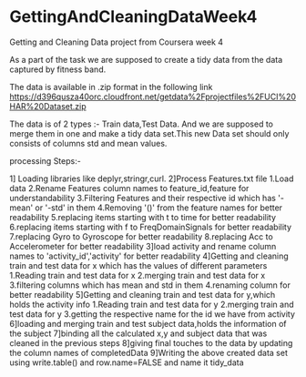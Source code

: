 # GettingAndCleaningDataWeek4
Getting and Cleaning Data project from Coursera week 4

As a part of the task we are supposed to create a tidy data from the data captured by fitness band.

The data is available in .zip format in the following link 
https://d396qusza40orc.cloudfront.net/getdata%2Fprojectfiles%2FUCI%20HAR%20Dataset.zip

The data is of 2 types :- Train data,Test Data. And we are supposed to merge them in one and make a tidy data set.This new Data set should only consists of columns std and mean values.


processing Steps:-

1] Loading libraries like deplyr,stringr,curl. 
2]Process Features.txt file
				1.Load data
				2.Rename Features column names to feature_id,feature for understandability
				3.Filtering Features and their respective id which has '-mean' or '-std' in them
				4.Removing '()' from the feature names for better readability
				5.replacing items starting with t to time for better readability
				6.replacing items starting with f to FreqDomainSignals for better readability
				7.replacing  Gyro to Gyroscope for better readability
				8.replacing Acc to Accelerometer for better readability
3]load activity and rename column names to 'activity_id','activity' for better readability
4]Getting and cleaning train and test data for x which has the values of different parameters
				1.Reading train and test data for x
				2.merging train and test data for x
				3.filtering columns which has mean and std in them
				4.renaming column for better readability
5]Getting and cleaning train and test data for y,which holds the activity info
				1.Reading train and test data for y
				2.merging train and test data for y
				3.getting the respective name for the id we have from activity
6]loading and merging train and test subject data,holds the information of the subject
7]binding all the calculated x,y and subject data that was cleaned in the previous steps
8]giving final touches to the data by updating the column names of completedData
9]Writing the above created data set using write.table() and row.name=FALSE and name it tidy_data
